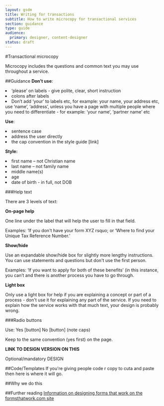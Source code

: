 ```yaml
---
layout: gsdm
title: Writing for transactions
subtitle: How to write microcopy for transactional services
section: guidance
type: guide
audience:
  primary: designer, content-designer
status: draft
---
```

    
#Transactional microcopy
<p>Microcopy includes the questions and common text you may use throughout a service.  </p>

##Guidance
**Don’t use**:

<li>&lsquo;please&rsquo; on labels - give polite, clear, short instruction
<li>colons after labels 
<li>Don&rsquo;t add &lsquo;your&rsquo; to labels etc, for example: your name, your address etc, use &lsquo;name&rsquo;, &lsquo;address&rsquo;, unless you have a page with multiple people where you need to differentiate - for example: &lsquo;your name&rsquo;, ‘partner name&rsquo; etc
</li>

**Use**:
<li>sentence case 
<li>address the user directly 
<li>the cap convention in the style guide [link]
</li>

**Style:**
<li>first name &ndash; not Christian name
<li>last name &ndash; not family name
<li>middle name(s)
<li>age
<li>date of birth - in full, not DOB
</li>

###Help text

<p>There are 3 levels of text:</p>
<strong>On-page help</strong>
<p>One line under the label that will help the user to fill in that field.</p>
<p>Examples: &lsquo;If you don't have your form XYZ rsquo; or &lsquo;Where to find your Unique Tax Reference Number.&rsquo;

<strong>Show/hide</strong>
<p>Use an expandable show/hide box for slightly more lengthy instructions. You can use statements and questions but don't use the first person.</p>
<p> Examples: &lsquo;If you want to apply for both of these benefits&rsquo; (in this instance, you can&rsquo;t and there is another process you have to go through.

<strong>Light box</strong>
<p>Only use a light box for help if you are explaining a concept or part of a process - don't use it for explaining any part of the service. If you need to explain how the service works with that much text, your design is probably wrong.</p>


###Radio buttons

<p>Use: Yes [button] No [button] (note caps)</p>
<p>Keep to the same convention (yes first) on the page.</p> 

<strong>LINK TO DESIGN VERSION ON THIS</strong>

Optional/mandatory
DESIGN

##Code/Templates
If you're giving people code r copy to cuta and paste then here is where it will go.

##Why we do this


##Further reading
[Information on designing forms that work on the formsthatwork.com site](http://www.formsthatwork.com/TheArtOfWritingVeryLittle )
